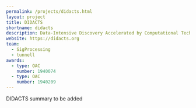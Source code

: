 ```yaml
---
permalink: /projects/didacts.html
layout: project
title: DIDACTS
shortname: didacts
description: Data-Intensive Discovery Accelerated by Computational Techniques for Science (DIDACTS)
website: https://didacts.org
team:
  - SigProcessing
  - tunnell
awards:
  - type: OAC
    number: 1940074
  - type: OAC
    number: 1940209
---
```


DIDACTS summary to be added
